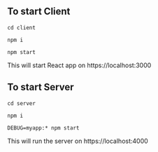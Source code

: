 ## To start Client

`cd client`

`npm i`

`npm start`

This will start React app on https://localhost:3000

## To start Server

`cd server`

`npm i`

`DEBUG=myapp:* npm start`

This will run the server on https://localhost:4000
